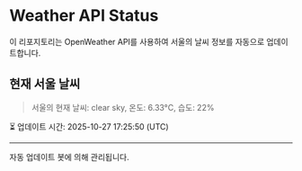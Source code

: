 
# Weather API Status

이 리포지토리는 OpenWeather API를 사용하여 서울의 날씨 정보를 자동으로 업데이트합니다.

## 현재 서울 날씨
> 서울의 현재 날씨: clear sky, 온도: 6.33°C, 습도: 22%

⏳ 업데이트 시간: 2025-10-27 17:25:50 (UTC)

---
자동 업데이트 봇에 의해 관리됩니다.
